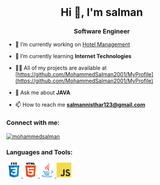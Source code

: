 <h1 align="center">Hi 👋, I'm salman</h1>
<h3 align="center">Software Engineer</h3>

- 🔭 I’m currently working on [Hotel Management](https://github.com/MohammedSalman2001/HotemManagamentSystem)

- 🌱 I’m currently learning **Internet Technologies**

- 👨‍💻 All of my projects are available at [https://github.com/MohammedSalman2001/MyProfile](https://github.com/MohammedSalman2001/MyProfile)

- 💬 Ask me about **JAVA**

- 📫 How to reach me **salmannisthar123@gmail.com**

<h3 align="left">Connect with me:</h3>
<p align="left">
<a href="https://fb.com/mohammedsalman" target="blank"><img align="center" src="https://raw.githubusercontent.com/rahuldkjain/github-profile-readme-generator/master/src/images/icons/Social/facebook.svg" alt="mohammedsalman" height="30" width="40" /></a>
</p>

<h3 align="left">Languages and Tools:</h3>
<p align="left"> <a href="https://www.w3schools.com/css/" target="_blank" rel="noreferrer"> <img src="https://raw.githubusercontent.com/devicons/devicon/master/icons/css3/css3-original-wordmark.svg" alt="css3" width="40" height="40"/> </a> <a href="https://www.w3.org/html/" target="_blank" rel="noreferrer"> <img src="https://raw.githubusercontent.com/devicons/devicon/master/icons/html5/html5-original-wordmark.svg" alt="html5" width="40" height="40"/> </a> <a href="https://www.java.com" target="_blank" rel="noreferrer"> <img src="https://raw.githubusercontent.com/devicons/devicon/master/icons/java/java-original.svg" alt="java" width="40" height="40"/> </a> <a href="https://developer.mozilla.org/en-US/docs/Web/JavaScript" target="_blank" rel="noreferrer"> <img src="https://raw.githubusercontent.com/devicons/devicon/master/icons/javascript/javascript-original.svg" alt="javascript" width="40" height="40"/> </a> </p>
